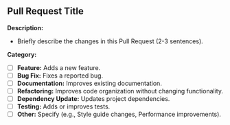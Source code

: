 ## Pull Request Title

**Description:**

- Briefly describe the changes in this Pull Request (2-3 sentences).

**Category:**

- [ ] **Feature:** Adds a new feature.
- [ ] **Bug Fix:** Fixes a reported bug.
- [ ] **Documentation:** Improves existing documentation.
- [ ] **Refactoring:** Improves code organization without changing functionality.
- [ ] **Dependency Update:** Updates project dependencies.
- [ ] **Testing:** Adds or improves tests.
- [ ] **Other:** Specify (e.g., Style guide changes, Performance improvements).
